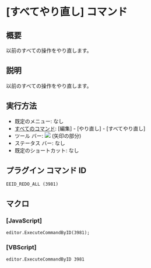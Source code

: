 # \[すべてやり直し\] コマンド

## 概要

以前のすべての操作をやり直します。

## 説明

以前のすべての操作をやり直します。

## 実行方法

- 既定のメニュー: なし
- [すべてのコマンド](../../glossary/allcommands): \[編集\] \- \[やり直し\] \- \[すべてやり直し\]
- ツール バー: ![](../../images/editredo..png) (矢印の部分)
- ステータス バー: なし
- 既定のショートカット: なし

## プラグイン コマンド ID

```
EEID_REDO_ALL (3981)
```

## マクロ

### \[JavaScript\]

```
editor.ExecuteCommandByID(3981);
```

### \[VBScript\]

```
editor.ExecuteCommandByID 3981
```
